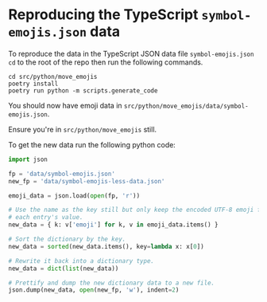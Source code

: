 # Reproducing the TypeScript `symbol-emojis.json` data

To reproduce the data in the TypeScript JSON data file `symbol-emojis.json`
`cd` to the root of the repo then run the following commands.

```shell
cd src/python/move_emojis
poetry install
poetry run python -m scripts.generate_code
```

You should now have emoji data in
`src/python/move_emojis/data/symbol-emojis.json`.

Ensure you're in `src/python/move_emojis` still.

To get the new data run the following python code:

```python
import json

fp = 'data/symbol-emojis.json'
new_fp = 'data/symbol-emojis-less-data.json'

emoji_data = json.load(open(fp, 'r'))

# Use the name as the key still but only keep the encoded UTF-8 emoji field as
# each entry's value.
new_data = { k: v['emoji'] for k, v in emoji_data.items() }

# Sort the dictionary by the key.
new_data = sorted(new_data.items(), key=lambda x: x[0])

# Rewrite it back into a dictionary type.
new_data = dict(list(new_data))

# Prettify and dump the new dictionary data to a new file.
json.dump(new_data, open(new_fp, 'w'), indent=2)
```
